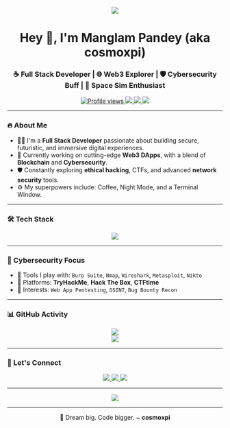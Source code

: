 <!-- BADASS CODING RABBIT -->
<p align="center">
  <img src=https://user-images.githubusercontent.com/74038190/225813708-98b745f2-7d22-48cf-9150-083f1b00d6c9.gif />
</p>

<h1 align="center">Hey 👋, I'm Manglam Pandey (aka <strong>cosmoxpi</strong>)</h1>
<h3 align="center">☕ Full Stack Developer | 🌐 Web3 Explorer | 🛡️ Cybersecurity Buff | 🌌 Space Sim Enthusiast</h3>

<p align="center">
  <a href="https://github.com/cosmoxpi">
    <img src="https://komarev.com/ghpvc/?username=cosmoxpi&style=for-the-badge&color=blueviolet" alt="Profile views" />
  </a>
  <a href="mailto:your.email@example.com">
    <img src="https://img.shields.io/badge/Email-D14836?style=for-the-badge&logo=gmail&logoColor=white" />
  </a>
  <a href="https://linkedin.com/in/yourlinkedin">
    <img src="https://img.shields.io/badge/LinkedIn-0077B5?style=for-the-badge&logo=linkedin&logoColor=white" />
  </a>
  <a href="https://instagram.com/_manglampandey__">
    <img src="https://img.shields.io/badge/Instagram-E4405F?style=for-the-badge&logo=instagram&logoColor=white" />
  </a>
</p>

---

### 🔥 About Me

- 👨‍💻 I'm a **Full Stack Developer** passionate about building secure, futuristic, and immersive digital experiences.
- 🚀 Currently working on cutting-edge **Web3 DApps**, with a blend of **Blockchain** and **Cybersecurity**.
- 🛡️ Constantly exploring **ethical hacking**, CTFs, and advanced **network security** tools.
- ⚙️ My superpowers include: Coffee, Night Mode, and a Terminal Window.

---

### 🛠️ Tech Stack

<p align="center">
  <img src="https://skillicons.dev/icons?i=js,ts,react,nodejs,express,nextjs,mongodb,solidity,threejs,cpp,python,linux,git,github,vscode" />
</p>

---

### 🚨 Cybersecurity Focus

- 🔎 Tools I play with: `Burp Suite`, `Nmap`, `Wireshark`, `Metasploit`, `Nikto`
- 🧠 Platforms: **TryHackMe**, **Hack The Box**, **CTFtime**
- 🧰 Interests: `Web App Pentesting`, `OSINT`, `Bug Bounty Recon`

---

 
### 📊 GitHub Activity

<p align="center">
  <img src="https://github-readme-stats.vercel.app/api?username=cosmoxpi&theme=radical&show_icons=true&hide_border=true" />
  <br />
  <img src="https://streak-stats.demolab.com?user=cosmoxpi&theme=radical&hide_border=true" />
</p>

---

 

### 🔗 Let's Connect

<p align="center">
  <a href="https://linkedin.com/in/manglam-pandey">
    <img src="https://img.shields.io/badge/LinkedIn-0A66C2?style=for-the-badge&logo=linkedin&logoColor=white" />
  </a>
  <a href="https://instagram.com/_manglampandey__">
    <img src="https://img.shields.io/badge/Instagram-C13584?style=for-the-badge&logo=instagram&logoColor=white" />
  </a>
  <a href="mailto: manglampandey843.com">
    <img src="https://img.shields.io/badge/Gmail-D14836?style=for-the-badge&logo=gmail&logoColor=white" />
  </a>
</p>

---

<p align="center">
  <img src="https://readme-typing-svg.demolab.com?font=Fira+Code&size=22&pause=1000&color=F70000&center=true&vCenter=true&width=600&lines=Full+Stack+Developer+%7C+Cybersecurity+Nerd+%7C+Web3+%7C+3D+Simulations;Hacking+my+way+through+the+universe+%F0%9F%92%80;Made+with+Markdown+and+madness+%F0%9F%92%A1" />
</p>

---

<p align="center">🧠 Dream big. Code bigger. ~ <strong>cosmoxpi</strong></p>

